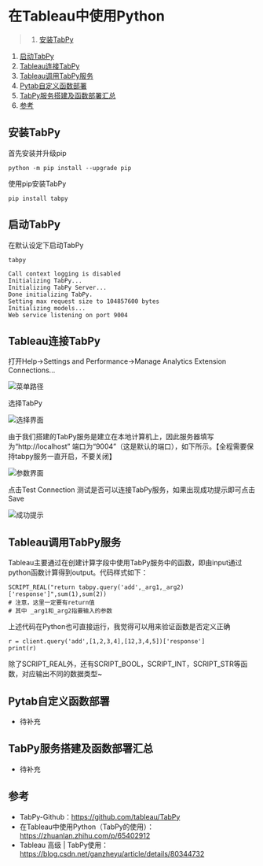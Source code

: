 # 在Tableau中使用Python

>1. [安装TabPy](#安装TabPy "安装TabPy")
1. [启动TabPy](#启动TabPy "启动TabPy")
1. [Tableau连接TabPy](#Tableau连接TabPy "Tableau连接TabPy")
1. [Tableau调用TabPy服务](#Tableau调用TabPy服务 "Tableau调用TabPy服务")
1. [Pytab自定义函数部署](#Pytab自定义函数部署 "Pytab自定义函数部署")
1. [TabPy服务搭建及函数部署汇总](#TabPy服务搭建及函数部署汇总 "TabPy服务搭建及函数部署汇总")
1. [参考](#参考 "参考")


## 安装TabPy
首先安装并升级pip
```
python -m pip install --upgrade pip
```

使用pip安装TabPy
```
pip install tabpy
```
## 启动TabPy

在默认设定下启动TabPy
```
tabpy
```

```
Call context logging is disabled
Initializing TabPy...
Initializing TabPy Server...
Done initializing TabPy.
Setting max request size to 104857600 bytes
Initializing models...
Web service listening on port 9004
```

## Tableau连接TabPy

打开Help->Settings and Performance->Manage Analytics Extension Connections...

![菜单路径](assets/003/20220323-a47daecd.png=-300)  

选择TabPy

![选择界面](assets/003/20220323-4e76b93f.png=-300)  

由于我们搭建的TabPy服务是建立在本地计算机上，因此服务器填写为“http://localhost”
端口为“9004”（这是默认的端口），如下所示。【全程需要保持tabpy服务一直开启，不要关闭】

![参数界面](assets/003/20220323-1386a1c5.png=-300)  

点击Test Connection 测试是否可以连接TabPy服务，如果出现成功提示即可点击Save

![成功提示](assets/003/20220323-f536d44d.png=-300)  

## Tableau调用TabPy服务

Tableau主要通过在创建计算字段中使用TabPy服务中的函数，即由input通过python函数计算得到output。代码样式如下：
```
SCRIPT_REAL("return tabpy.query('add',_arg1,_arg2)['response']",sum(1),sum(2))
# 注意，这里一定要有return值
# 其中 _arg1和_arg2指要输入的参数
```
上述代码在Python也可直接运行，我觉得可以用来验证函数是否定义正确
```
r = client.query('add',[1,2,3,4],[12,3,4,5])['response']
print(r)
```
除了SCRIPT_REAL外，还有SCRIPT_BOOL，SCRIPT_INT，SCRIPT_STR等函数，对应输出不同的数据类型~

## Pytab自定义函数部署
- 待补充

## TabPy服务搭建及函数部署汇总
- 待补充

## 参考

- TabPy-Github：https://github.com/tableau/TabPy
- 在Tableau中使用Python（TabPy的使用）：https://zhuanlan.zhihu.com/p/65402912
- Tableau 高级 | TabPy使用：https://blog.csdn.net/ganzheyu/article/details/80344732
